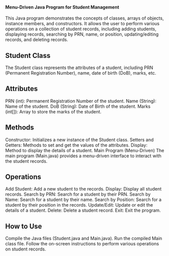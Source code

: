 #### Menu-Driven Java Program for Student Management
This Java program demonstrates the concepts of classes, arrays of objects, instance members, and constructors. It allows the user to perform various operations on a collection of student records, including adding students, displaying records, searching by PRN, name, or position, updating/editing records, and deleting records.

## Student Class
The Student class represents the attributes of a student, including PRN (Permanent Registration Number), name, date of birth (DoB), marks, etc.

## Attributes
PRN (int): Permanent Registration Number of the student.
Name (String): Name of the student.
DoB (String): Date of Birth of the student.
Marks (int[]): Array to store the marks of the student.

## Methods
Constructor: Initializes a new instance of the Student class.
Setters and Getters: Methods to set and get the values of the attributes.
Display: Method to display the details of a student.
Main Program (Menu-Driven)
The main program (Main.java) provides a menu-driven interface to interact with the student records.

## Operations
Add Student: Add a new student to the records.
Display: Display all student records.
Search by PRN: Search for a student by their PRN.
Search by Name: Search for a student by their name.
Search by Position: Search for a student by their position in the records.
Update/Edit: Update or edit the details of a student.
Delete: Delete a student record.
Exit: Exit the program.

## How to Use
Compile the Java files (Student.java and Main.java).
Run the compiled Main class file.
Follow the on-screen instructions to perform various operations on student records.

